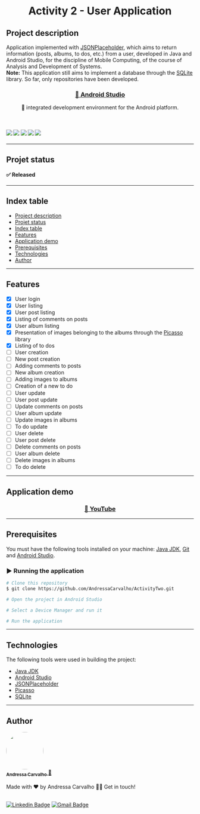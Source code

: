 <h1 align="center">
    Activity 2 - User Application
</h1>

## Project description
Application implemented with [JSONPlaceholder](https://jsonplaceholder.typicode.com/), which aims to return information (posts, albums, to dos, etc.) from a user, developed in Java and Android Studio, for the discipline of Mobile Computing, of the course of Analysis and Development of Systems.<br/>
**Note:** This application still aims to implement a database through the [SQLite](https://www.sqlite.org/index.html) library. So far, only repositories have been developed.<br/>
<h3 align="center">
    <a href="https://developer.android.com/studio#downloads">🔗 Android Studio</a>
</h3>
<p align="center">🚀 integrated development environment for the Android platform.</p>
<br/>
<h4>
    <img src="https://img.shields.io/badge/build-passing-brightgreen" />
    <img src="https://img.shields.io/badge/version-v1.0.0-blue" />
    <img src="https://img.shields.io/badge/platform-android%20studio-lightgrey" />
    <img src="https://img.shields.io/badge/last%20commit-october%202022-red" />
    <img src="https://img.shields.io/badge/English%20(US)-100%25-green" />
</h4>

---

## Projet status
#### ✅ Released
---

## Index table
<ul>
  <li><a href="#project-description">Project description</a></li>
  <li><a href="#projet-status">Projet status</a></li>
  <li><a href="#index-table">Index table</a></li>
  <li><a href="#features">Features</a></li>
  <li><a href="#application-demo">Application demo</a></li>
  <li><a href="#prerequisites">Prerequisites</a></li>
  <li><a href="#technologies">Technologies</a></li>
  <li><a href="#author">Author</a></li>
</ul> 

---

## Features
- [x] User login
- [x] User listing
- [x] User post listing
- [x] Listing of comments on posts
- [x] User album listing
- [x] Presentation of images belonging to the albums through the [Picasso](https://square.github.io/picasso/) library
- [x] Listing of to dos
- [ ] User creation
- [ ] New post creation
- [ ] Adding comments to posts
- [ ] New album creation
- [ ] Adding images to albums
- [ ] Creation of a new to do
- [ ] User update
- [ ] User post update
- [ ] Update comments on posts
- [ ] User album update
- [ ] Update images in albums
- [ ] To do update
- [ ] User delete
- [ ] User post delete
- [ ] Delete comments on posts
- [ ] User album delete
- [ ] Delete images in albums
- [ ] To do delete
---

## Application demo
<h3 align="center">
    <a href="https://youtube.com/playlist?list=PLgTjChSSX8C_OI97MWIUsQ08CM-1Ujb2O">🔗 YouTube</a>
</h3>

---

## Prerequisites
You must have the following tools installed on your machine: [Java JDK](https://www.oracle.com/java/technologies/downloads/), [Git](https://git-scm.com/) and [Android Studio](https://developer.android.com/studio).

### ▶️ Running the application

```bash
# Clone this repository
$ git clone https://github.com/AndressaCarvalho/ActivityTwo.git

# Open the project in Android Studio

# Select a Device Manager and run it

# Run the application
```

---

## Technologies
The following tools were used in building the project:
- [Java JDK](https://www.oracle.com/java/technologies/downloads/)
- [Android Studio](https://developer.android.com/studio)
- [JSONPlaceholder](https://jsonplaceholder.typicode.com/)
- [Picasso](https://square.github.io/picasso/)
- [SQLite](https://www.sqlite.org/index.html)

---

## Author
<a href="https://github.com/AndressaCarvalho">
  <img style="border-radius: 50%;" src="https://avatars.githubusercontent.com/u/51313172?s=96&v=4" width="100px;" alt=""/>
  <br/>
  <sub><b>Andressa Carvalho</b></sub>
 </a> <a href="https://github.com/AndressaCarvalho" title="Rocketseat">🚀</a>
<br/><br/>
Made with ❤️ by Andressa Carvalho 👋🏽 Get in touch!
<br/><br/>

[![Linkedin Badge](https://img.shields.io/badge/-Andressa-blue?style=flat-square&logo=Linkedin&logoColor=white&link=https://www.linkedin.com/in/andressa-carvalho-araujo-289931199/)](https://www.linkedin.com/in/andressa-carvalho-araujo-289931199/) 
[![Gmail Badge](https://img.shields.io/badge/-andressa.carvalho13454@gmail.com-c14438?style=flat-square&logo=Gmail&logoColor=white&link=mailto:andressa.carvalho13454@gmail.com)](mailto:andressa.carvalho13454@gmail.com)
